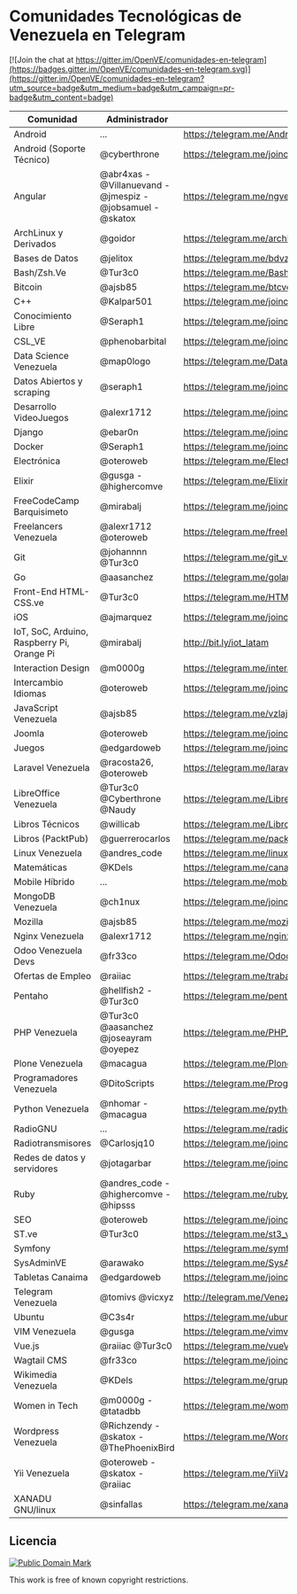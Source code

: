 # Comunidades Tecnológicas de Venezuela en Telegram

[![Join the chat at https://gitter.im/OpenVE/comunidades-en-telegram](https://badges.gitter.im/OpenVE/comunidades-en-telegram.svg)](https://gitter.im/OpenVE/comunidades-en-telegram?utm_source=badge&utm_medium=badge&utm_campaign=pr-badge&utm_content=badge)

| Comunidad                                | Administrador                            | Link                                     |
| ---------------------------------------- | ---------------------------------------- | ---------------------------------------- |
| Android                                  | ...                                      | https://telegram.me/AndroidDevVzla       |
| Android (Soporte Técnico)                | @cyberthrone                             | https://telegram.me/joinchat/B5A3bAaZNO-_0HkAavsO1w |
| Angular                                  | @abr4xas - @Villanuevand - @jmespiz - @jobsamuel - @skatox | https://telegram.me/ngvenezuela          |
| ArchLinux y Derivados                    | @goidor                                  | https://telegram.me/archlinuxVE          |
| Bases de Datos                           | @jelitox                                 | https://telegram.me/bdvzla               |
| Bash/Zsh.Ve                              | @Tur3c0                                  | https://telegram.me/BashVe               |
| Bitcoin                                  | @ajsb85                                  | https://telegram.me/btcven               |
| C++                                      | @Kalpar501                               | https://telegram.me/joinchat/BrCK8gmzgY_A2-Z2qg_MRg |
| Conocimiento Libre                       | @Seraph1                                 | https://telegram.me/joinchat/B9JUAATRuqeYAxaGYLq-ng |
| CSL_VE                                   | @phenobarbital                           | https://telegram.me/joinchat/CIpccAYQwKfi_kktTuKisw |
| Data Science Venezuela                   | @map0logo                                | https://telegram.me/DataScienceVE        |
| Datos Abiertos y scraping                | @seraph1                                 | https://telegram.me/joinchat/B9JUAAaks9m5-2TefJsAuw |
| Desarrollo VideoJuegos                   | @alexr1712                               | https://telegram.me/joinchat/B_QIWkDGwHp87P8N02KxlA |
| Django                                   | @ebar0n                                  | https://telegram.me/joinchat/BJxZXQGEslbc0kdty8hRbQ |
| Docker                                   | @Seraph1                                 | https://telegram.me/joinchat/B9JUAD5FWUGUQveQWCPZ6w |
| Electrónica                              | @oteroweb                                | https://telegram.me/ElectroVe            |
| Elixir                                   | @gusga - @highercomve                    | https://telegram.me/ElixirVe             |
| FreeCodeCamp Barquisimeto                | @mirabalj                                | https://telegram.me/joinchat/AFn8xT7vPnlQbJc9mScY_A |
| Freelancers Venezuela                    | @alexr1712 @oteroweb                     | https://telegram.me/freelancersve        |
| Git                                      | @johannnn @Tur3c0                        | https://telegram.me/git_ve               |
| Go                                       | @aasanchez                               | https://telegram.me/golangve             |
| Front-End HTML-CSS.ve                    | @Tur3c0                                  | https://telegram.me/HTML_CSS_Ve          |
| iOS                                      | @ajmarquez                               | https://telegram.me/joinchat/AH2ZUgIUXVcougUIOTurtg |
| IoT, SoC, Arduino, Raspberry Pi, Orange Pi | @mirabalj                                | http://bit.ly/iot_latam                  |
| Interaction Design                       | @m0000g                                  | https://telegram.me/interactiondesgin_spanish |
| Intercambio Idiomas                      | @oteroweb                                | https://telegram.me/joinchat/BSBThz9-rGFHFQqukOoGww |
| JavaScript Venezuela                     | @ajsb85                                  | https://telegram.me/vzlajs               |
| Joomla                                   | @oteroweb                                | https://telegram.me/joinchat/BSBThwEBgP3723Tmij0lnw |
| Juegos                                   | @edgardoweb                              | https://telegram.me/joinchat/AGqisAA-jlmIAAihME16vg |
| Laravel Venezuela                        | @racosta26, @oteroweb                    | https://telegram.me/laravelVe            |
| LibreOffice Venezuela                    | @Tur3c0 @Cyberthrone @Naudy              | https://telegram.me/LibreOfficeVe        |
| Libros Técnicos                          | @willicab                                | https://telegram.me/LibrosTecnicos       |
| Libros (PacktPub)                        | @guerrerocarlos                          | https://telegram.me/packtpubfreelearning |
| Linux Venezuela                          | @andres_code                             | https://telegram.me/linux_ve             |
| Matemáticas                              | @KDels                                   | https://telegram.me/canalMatematicas     |
| Mobile Híbrido                           | ...                                      | https://telegram.me/mobilehybridappsve   |
| MongoDB Venezuela                        | @ch1nux                                  | https://telegram.me/joinchat/02fb5338009af29975c7d694d2aec965 |
| Mozilla                                  | @ajsb85                                  | https://telegram.me/mozilla_venezuela    |
| Nginx Venezuela                          | @alexr1712                               | https://telegram.me/nginxvzla            |
| Odoo Venezuela Devs                      | @fr33co                                  | https://telegram.me/OdooVeDevs           |
| Ofertas de Empleo                        | @raiiac                                  | https://telegram.me/trabajovenezuela     |
| Pentaho                                  | @hellfish2 - @Tur3c0                     | https://telegram.me/pentahoVE            |
| PHP Venezuela                            | @Tur3c0 @aasanchez @joseayram @oyepez    | https://telegram.me/PHP_Ve               |
| Plone Venezuela                          | @macagua                                 | https://telegram.me/PloneVe              |
| Programadores Venezuela                  | @DitoScripts                             | https://telegram.me/ProgramadoresVenezuela |
| Python Venezuela                         | @nhomar - @macagua                       | https://telegram.me/python_venezuela     |
| RadioGNU                                 | ...                                      | https://telegram.me/radiognu             |
| Radiotransmisores                        | @Carlosjq10                              | https://telegram.me/joinchat/EcfNBkAiETMBh62FdGrxRw |
| Redes de datos y servidores              | @jotagarbar                              | https://telegram.me/joinchat/B4dJbwa1g_BBBGcEQNxDMw |
| Ruby                                     | @andres_code - @highercomve - @hipsss    | https://telegram.me/ruby_ve              |
| SEO                                      | @oteroweb                                | https://telegram.me/joinchat/BSBThwXSgx0-XiGZL6P6fQ |
| ST.ve                                    | @Tur3c0                                  | https://telegram.me/st3_ve               |
| Symfony                                  |                                          | https://telegram.me/symfonyVe            |
| SysAdminVE                               | @arawako                                 | https://telegram.me/SysAdminVE           |
| Tabletas Canaima                         | @edgardoweb                              | https://telegram.me/joinchat/AGqisAI0UHkuBQDbuWm34g |
| Telegram Venezuela                       | @tomivs @vicxyz                          | http://telegram.me/VenezuelaTG           |
| Ubuntu                                   | @C3s4r                                   | https://telegram.me/ubuntuve             |
| VIM Venezuela                            | @gusga                                   | https://telegram.me/vimvnzla             |
| Vue.js                                   | @raiiac @Tur3c0                          | https://telegram.me/vueVe                |
| Wagtail CMS                              | @fr33co                                  | https://telegram.me/joinchat/AFVMlQTWq-3CcTsvGDhO-g |
| Wikimedia Venezuela                      | @KDels                                   | https://telegram.me/grupowmve            |
| Women in Tech                            | @m0000g - @tatadbb                       | https://telegram.me/womenintech_spanish  |
| Wordpress Venezuela                      | @Richzendy - @skatox - @ThePhoenixBird   | https://telegram.me/WordPressVE          |
| Yii Venezuela                            | @oteroweb  - @skatox - @raiiac           | https://telegram.me/YiiVzla              |
| XANADU GNU/linux                         | @sinfallas                               | https://telegram.me/xanadulinux          |


## Licencia

[![Public Domain Mark](http://i.creativecommons.org/p/mark/1.0/88x31.png)](http://creativecommons.org/publicdomain/mark/1.0/)

This work is free of known copyright restrictions.
